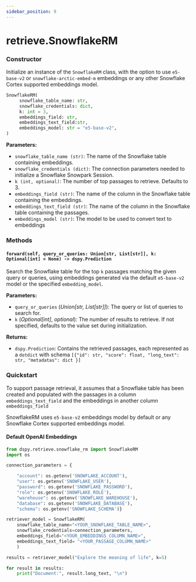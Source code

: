 ```yaml
---
sidebar_position: 9
---
```


# retrieve.SnowflakeRM

### Constructor

Initialize an instance of the `SnowflakeRM` class, with the option to use `e5-base-v2` or `snowflake-arctic-embed-m` embeddings or any other Snowflake Cortex supported embeddings model.

```python
SnowflakeRM(
     snowflake_table_name: str,
     snowflake_credentials: dict,
     k: int = 3,
     embeddings_field: str,
     embeddings_text_field:str,
     embeddings_model: str = "e5-base-v2",
)
```

**Parameters:**

- `snowflake_table_name (str)`: The name of the Snowflake table containing embeddings.
- `snowflake_credentials (dict)`: The connection parameters needed to initialize a Snowflake Snowpark Session.
- `k (int, optional)`: The number of top passages to retrieve. Defaults to 3.
- `embeddings_field (str)`: The name of the column in the Snowflake table containing the embeddings.
- `embeddings_text_field (str)`: The name of the column in the Snowflake table containing the passages.
- `embeddings_model (str)`: The model to be used to convert text to embeddings

### Methods

#### `forward(self, query_or_queries: Union[str, List[str]], k: Optional[int] = None) -> dspy.Prediction`

Search the Snowflake table for the top `k` passages matching the given query or queries, using embeddings generated via the default `e5-base-v2` model or the specified `embedding_model`.

**Parameters:**

- `query_or_queries` (_Union[str, List[str]]_): The query or list of queries to search for.
- `k` (_Optional[int]_, _optional_): The number of results to retrieve. If not specified, defaults to the value set during initialization.

**Returns:**

- `dspy.Prediction`: Contains the retrieved passages, each represented as a `dotdict` with schema `[{"id": str, "score": float, "long_text": str, "metadatas": dict }]`

### Quickstart

To support passage retrieval, it assumes that a Snowflake table has been created and populated with the passages in a column `embeddings_text_field` and the embeddings in another column `embeddings_field`

SnowflakeRM uses `e5-base-v2` embeddings model by default or any Snowflake Cortex supported embeddings model.

#### Default OpenAI Embeddings

```python
from dspy.retrieve.snowflake_rm import SnowflakeRM
import os

connection_parameters = {

    "account": os.getenv('SNOWFLAKE_ACCOUNT'),
    "user": os.getenv('SNOWFLAKE_USER'),
    "password": os.getenv('SNOWFLAKE_PASSWORD'),
    "role": os.getenv('SNOWFLAKE_ROLE'),
    "warehouse": os.getenv('SNOWFLAKE_WAREHOUSE'),
    "database": os.getenv('SNOWFLAKE_DATABASE'),
    "schema": os.getenv('SNOWFLAKE_SCHEMA')}

retriever_model = SnowflakeRM(
    snowflake_table_name="<YOUR_SNOWFLAKE_TABLE_NAME>",
    snowflake_credentials=connection_parameters,
    embeddings_field="<YOUR_EMBEDDINGS_COLUMN_NAME>",
    embeddings_text_field= "<YOUR_PASSAGE_COLUMN_NAME>"
    )

results = retriever_model("Explore the meaning of life", k=5)

for result in results:
    print("Document:", result.long_text, "\n")
```
